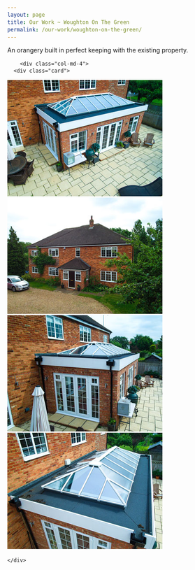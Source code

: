 ```yaml
---
layout: page
title: Our Work ~ Woughton On The Green
permalink: /our-work/woughton-on-the-green/
---
```

<p class="lead">
      An orangery built in perfect keeping with the existing property.
</p>
<div class="row">
          



        <div class="col-md-4">
      <div class="card">
  <img class="card-img-top" src="/img/thumbs/woughton-on-the-green-1.jpg" data-toggle="modal" data-target="#myModal" alt="An orangery built in keeping with the existing property." >

</div>
      </div>
<div class="col-md-4">
      <div class="card">
  <img class="card-img-top" src="/img/thumbs/woughton-on-the-green-2.jpg" data-toggle="modal" data-target="#myModal" alt="An orangery built in keeping with the existing property." >

</div>
      </div>
   <div class="col-md-4">
      <div class="card">
  <img class="card-img-top" src="/img/thumbs/woughton-on-the-green-3.jpg" data-toggle="modal" data-target="#myModal" alt="An orangery built in keeping with the existing property." >

</div>
      </div>
<div class="col-md-4">
      <div class="card">
  <img class="card-img-top" src="/img/thumbs/woughton-on-the-green-4.jpg" data-toggle="modal" data-target="#myModal" alt="An orangery built in keeping with the existing property." >

</div>
      </div>

    </div>

